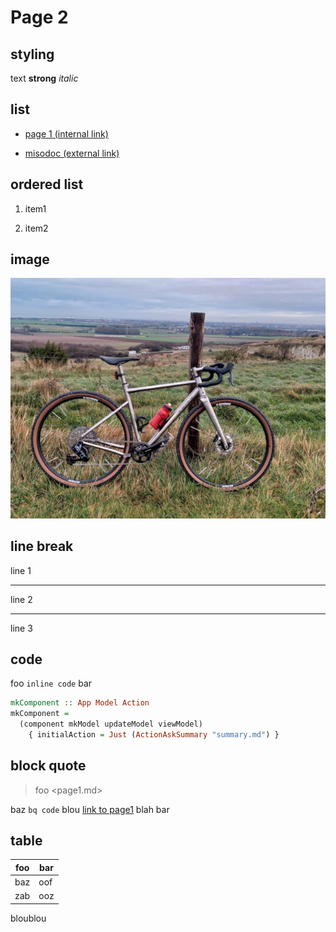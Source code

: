# Page 2

## styling

text **strong** *italic*

## list

- [page 1 (internal link)](page1.md)

- [misodoc (external link)](https://github.com/juliendehos/misodoc/)

## ordered list

1. item1

2. item2

## image

![](velo.jpg)

## line break

line 1

* * *

line 2

---

line 3

## code 

foo `inline code` bar

```hs
mkComponent :: App Model Action
mkComponent = 
  (component mkModel updateModel viewModel)
    { initialAction = Just (ActionAskSummary "summary.md") }
```

## block quote

> foo <page1.md>
  
  baz `bq code` blou [link to page1](page1.md) blah
  bar

## table

| foo     | bar    |
|---------|--------|
| baz     | oof    |
| zab     | ooz    |

bloublou

